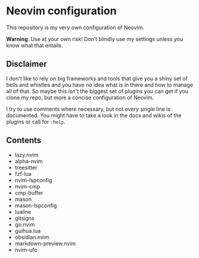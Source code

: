 # Neovim configuration

This repository is my very own configuration of Neovim.

**Warning**: Use at your own risk! Don’t blindly use my settings unless you know
what that entails.

## Disclaimer

I don't like to rely on big frameworks and tools that give you a shiny set of
bells and whistles and you have no idea what is in there and how to manage all
of that. So maybe this isn't the biggest set of plugins you can get if you clone
my repo, but more a concise configuration of Neovim.

I try to use comments where necessary, but not every single line is documented.
You might have to take a look in the docs and wikis of the plugins or call for 
```:help```.

## Contents

- lazy.nvim
- alpha-nvim
- treesitter
- fzf-lua
- nvim-lspconfig
- nvim-cmp
- cmp-buffer
- mason
- mason-lspconfig
- lualine
- gitsigns
- go.nvim
- guihua.lua
- obsidian.nvim
- markdown-preview.nvim
- nvim-ufo
